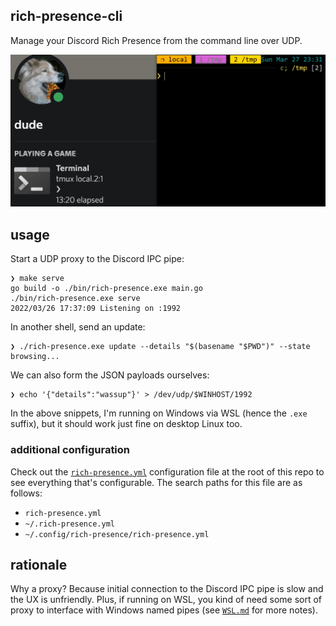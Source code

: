 ## rich-presence-cli

Manage your Discord Rich Presence from the command line over UDP.

![gif of some wacky things you can do](./demo.gif)

## usage

Start a UDP proxy to the Discord IPC pipe:

```console
❯ make serve
go build -o ./bin/rich-presence.exe main.go
./bin/rich-presence.exe serve
2022/03/26 17:37:09 Listening on :1992
```

In another shell, send an update:

```console
❯ ./rich-presence.exe update --details "$(basename "$PWD")" --state browsing...
```

We can also form the JSON payloads ourselves:

```console
❯ echo '{"details":"wassup"}' > /dev/udp/$WINHOST/1992
```

In the above snippets, I'm running on Windows via WSL (hence the `.exe` suffix),
but it should work just fine on desktop Linux too.

### additional configuration

Check out the [`rich-presence.yml`](./rich-presence.yml) configuration file at
the root of this repo to see everything that's configurable. The search paths
for this file are as follows:

- `rich-presence.yml`
- `~/.rich-presence.yml`
- `~/.config/rich-presence/rich-presence.yml`

## rationale

Why a proxy? Because initial connection to the Discord IPC pipe is slow and the
UX is unfriendly. Plus, if running on WSL, you kind of need some sort of proxy
to interface with Windows named pipes (see [`WSL.md`](./WSL.md) for more notes).
